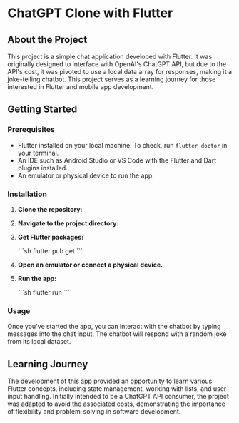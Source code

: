 
# ChatGPT Clone with Flutter

## About the Project

This project is a simple chat application developed with Flutter. It was originally designed to interface with OpenAI's ChatGPT API, but due to the API's cost, it was pivoted to use a local data array for responses, making it a joke-telling chatbot. This project serves as a learning journey for those interested in Flutter and mobile app development.

## Getting Started

### Prerequisites

- Flutter installed on your local machine. To check, run `flutter doctor` in your terminal.
- An IDE such as Android Studio or VS Code with the Flutter and Dart plugins installed.
- An emulator or physical device to run the app.

### Installation

1. **Clone the repository:**

2. **Navigate to the project directory:**

3. **Get Flutter packages:**

   \```sh
   flutter pub get
   \```

4. **Open an emulator or connect a physical device.**

5. **Run the app:**

   \```sh
   flutter run
   \```

### Usage

Once you've started the app, you can interact with the chatbot by typing messages into the chat input. The chatbot will respond with a random joke from its local dataset.

## Learning Journey

The development of this app provided an opportunity to learn various Flutter concepts, including state management, working with lists, and user input handling. Initially intended to be a ChatGPT API consumer, the project was adapted to avoid the associated costs, demonstrating the importance of flexibility and problem-solving in software development.
